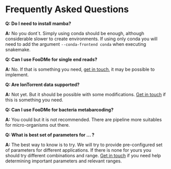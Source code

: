 # Frequently Asked Questions

**Q: Do I need to install mamba?**

**A:** No you dont´t. Simply using conda should be enough, although considerable slower to 
create environments. If using only conda you will need to add the argument `--conda-frontend conda`
when executing snakemake.

**Q: Can I use FooDMe for single end reads?**

**A:** No. If that is something you need, [get in touch](https://github.com/CVUA-RRW/FooDMe/issues/new?assignees=&labels=enhancement&template=feature_request.md&title=), it may be possible to implement.

**Q: Are IonTorrent data supported?**

**A:** Not yet. But it should be possible with some modifications. [Get in touch](https://github.com/CVUA-RRW/FooDMe/issues/new?assignees=&labels=enhancement&template=feature_request.md&title=) if this is something you need.

**Q: Can I use FooDMe for bacteria metabarcoding?**

**A:** You could but it is not recommended. There are pipeline more suitables for micro-organisms out there.

**Q: What is best set of parameters for ... ?**

**A:** The best way to know is to try. We will try to provide pre-configured set of parameters
for different applications. If there is none for yours you should try different combinations and range.
[Get in touch](https://github.com/CVUA-RRW/FooDMe/issues/new?assignees=&labels=question&template=question.md&title=) if you need help determining important parameters and relevant ranges.
